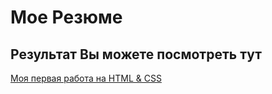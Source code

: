 # Мое Резюме

## Результат Вы можете посмотреть тут

[Моя первая работа на HTML & CSS](https://snowquantum.github.io/resume)
